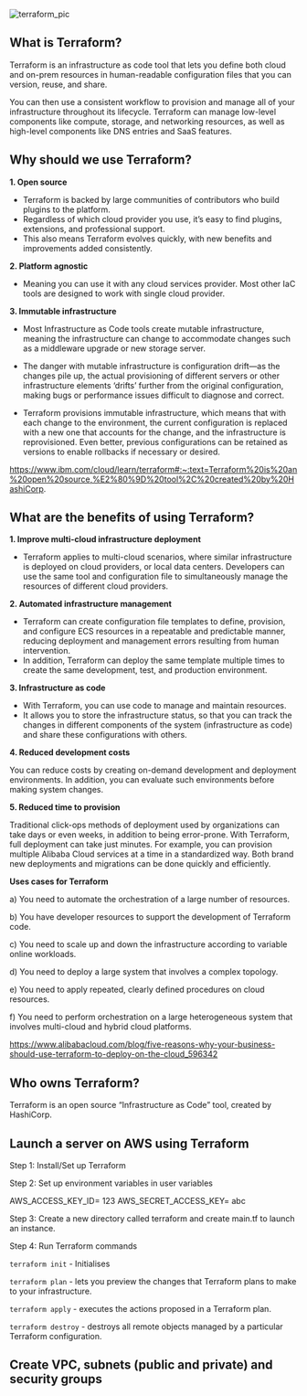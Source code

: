![terraform_pic](https://user-images.githubusercontent.com/105854053/176681612-fad1abd6-8066-44b6-b510-13fbf335f367.png)

## What is Terraform?

Terraform is an infrastructure as code tool that lets you define both cloud and on-prem resources in human-readable configuration files that you can version, reuse, and share. 

You can then use a consistent workflow to provision and manage all of your infrastructure throughout its lifecycle. Terraform can manage low-level components like compute, storage, and networking resources, as well as high-level components like DNS entries and SaaS features.

## Why should we use Terraform?

**1. Open source**

- Terraform is backed by large communities of contributors who build plugins to the platform. 
- Regardless of which cloud provider you use, it’s easy to find plugins, extensions, and professional support. 
- This also means Terraform evolves quickly, with new benefits and improvements added consistently.

**2. Platform agnostic** 

- Meaning you can use it with any cloud services provider. Most other IaC tools are designed to work with single cloud provider.

**3. Immutable infrastructure**

- Most Infrastructure as Code tools create mutable infrastructure, meaning the infrastructure can change to accommodate changes such as a middleware upgrade or new storage server. 

- The danger with mutable infrastructure is configuration drift—as the changes pile up, the actual provisioning of different servers or other infrastructure elements ‘drifts’ further from the original configuration, making bugs or performance issues difficult to diagnose and correct. 

- Terraform provisions immutable infrastructure, which means that with each change to the environment, the current configuration is replaced with a new one that accounts for the change, and the infrastructure is reprovisioned. Even better, previous configurations can be retained as versions to enable rollbacks if necessary or desired.

https://www.ibm.com/cloud/learn/terraform#:~:text=Terraform%20is%20an%20open%20source,%E2%80%9D%20tool%2C%20created%20by%20HashiCorp.

## What are the benefits of using Terraform?

**1. Improve multi-cloud infrastructure deployment**

- Terraform applies to multi-cloud scenarios, where similar infrastructure is deployed on cloud providers, or local data centers. Developers can use the same tool and configuration file to simultaneously manage the resources of different cloud providers.

**2. Automated infrastructure management**

- Terraform can create configuration file templates to define, provision, and configure ECS resources in a repeatable and predictable manner, reducing deployment and management errors resulting from human intervention. 
- In addition, Terraform can deploy the same template multiple times to create the same development, test, and production environment.

**3. Infrastructure as code**

- With Terraform, you can use code to manage and maintain resources. 
- It allows you to store the infrastructure status, so that you can track the changes in different components of the system (infrastructure as code) and share these configurations with others.

**4. Reduced development costs**

You can reduce costs by creating on-demand development and deployment environments. In addition, you can evaluate such environments before making system changes.

**5. Reduced time to provision**

Traditional click-ops methods of deployment used by organizations can take days or even weeks, in addition to being error-prone. With Terraform, full deployment can take just minutes. For example, you can provision multiple Alibaba Cloud services at a time in a standardized way. Both brand new deployments and migrations can be done quickly and efficiently.

**Uses cases for Terraform**

a) You need to automate the orchestration of a large number of resources.

b) You have developer resources to support the development of Terraform code.

c) You need to scale up and down the infrastructure according to variable online workloads.

d) You need to deploy a large system that involves a complex topology.

e) You need to apply repeated, clearly defined procedures on cloud resources.

f) You need to perform orchestration on a large heterogeneous system that involves multi-cloud and hybrid cloud platforms.

https://www.alibabacloud.com/blog/five-reasons-why-your-business-should-use-terraform-to-deploy-on-the-cloud_596342

## Who owns Terraform?

Terraform is an open source “Infrastructure as Code” tool, created by HashiCorp.

## Launch a server on AWS using Terraform

Step 1: Install/Set up Terraform 

Step 2: Set up environment variables in user variables

AWS_ACCESS_KEY_ID= 123
AWS_SECRET_ACCESS_KEY= abc

Step 3: Create a new directory called terraform and create main.tf to launch an instance. 

Step 4: Run Terraform commands

`terraform init` - Initialises 

`terraform plan` -  lets you preview the changes that Terraform plans to make to your infrastructure.

`terraform apply` - executes the actions proposed in a Terraform plan.

`terraform destroy` - destroys all remote objects managed by a particular Terraform configuration.


## Create VPC, subnets (public and private) and security groups







